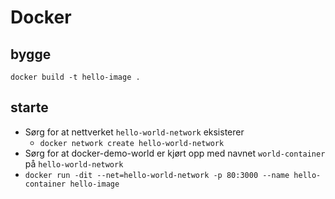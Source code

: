 # Docker

## bygge
`docker build -t hello-image .`

## starte
* Sørg for at nettverket `hello-world-network` eksisterer
  - `docker network create hello-world-network`
* Sørg for at docker-demo-world er kjørt opp med navnet `world-container` på `hello-world-network`
* `docker run -dit --net=hello-world-network -p 80:3000 --name hello-container hello-image`
